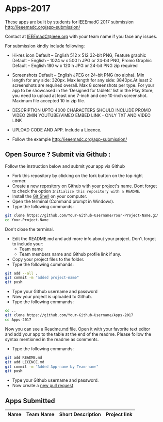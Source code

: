 # Apps-2017
These apps are built by students for IEEEmadC 2017 submission http://ieeemadc.org/app-submission/

Contact at IEEEmadC@ieee.org with your team name if you face any issues.

For submission kindly include following:
* Hi-res icon Default – English 512 x 512 32-bit PNG, Feature graphic Default – English – 1024 w x 500 h JPG or 24-bit PNG, Promo Graphic Default – English 180 w x 120 h JPG or 24-bit PNG zip required

* Screenshots Default – English JPEG or 24-bit PNG (no alpha). Min length for any side: 320px. Max length for any side: 3840px.At least 2 screenshots are required overall. Max 8 screenshots per type. For your app to be showcased in the 'Designed for tablets' list in the Play Store, you need to upload at least one 7-inch and one 10-inch screenshot. Maximum file accepted 10 in zip file.

* DESCRIPTION UPTO 4000 CHARACTERS SHOULD INCLUDE PROMO VIDEO 2MIN YOUTUBE/VIMEO EMBED LINK - ONLY TXT AND VIDEO LINK

* UPLOAD CODE AND APP. Include a Licence.

* Follow the example http://ieeemadc.org/app-submission/

## Open Source ? Submit via Github :
Follow the instruction below and submit your app via Github
- Fork this repository by clicking on the fork button on the top right corner.
- Create a [new repository](https://github.com/new) on Github with your project's name. Dont forget to check the option `Initialize this repository with a README`.
- Install the [Git Shell](https://git-scm.com/downloads) on your computer.
- Open the terminal (Command prompt in Windows).
- Type the following commands:
```bash
git clone https://github.com/Your-Github-Username/Your-Project-Name.git
cd Your-Project-Name
```
Don't close the terminal.

- Edit the README.md and add more info about your project. Don't forget to include your:
  - Team name
  - Team members name and Github profile link if any.
- Copy your project files to the folder.
- Type the following commands:
```bash
git add --all .
git commit -m "added project-name"
git push
```

- Type your Github username and password
- Now your project is uploaded to Github.
- Type the following commands:
```bash
cd ..
git clone https://github.com/Your-Github-Username/Apps-2017
cd Apps-2017
```
Now you can see a Readme.md file. Open it with your favorite text editor and add your app to the table at the end of the readme. Please follow the syntax mentioned in the readme as comments.
- Type the following commands:
```bash
git add README.md
git add LICENCE.md
git commit -m "Added App-name by Team-name"
git push
```
- Type your Github username and password.
- Now create a [new pull request](https://help.github.com/articles/creating-a-pull-request/)

## Apps Submitted
<!-- DO NOT REMOVE THIS

If you want to add your project to the table, please use the following syntax. Just copy paste the line below and make necessary changes:

| Your app name | Team Name | Short Description | [View Project](https://github.com/Your-Github-Username/Your-Project-Name) |

Please make necessary changes and add the edited lne just below the table....
-->


| Name | Team Name | Short Description | Project link |
|--------|--------|--------|--------|
